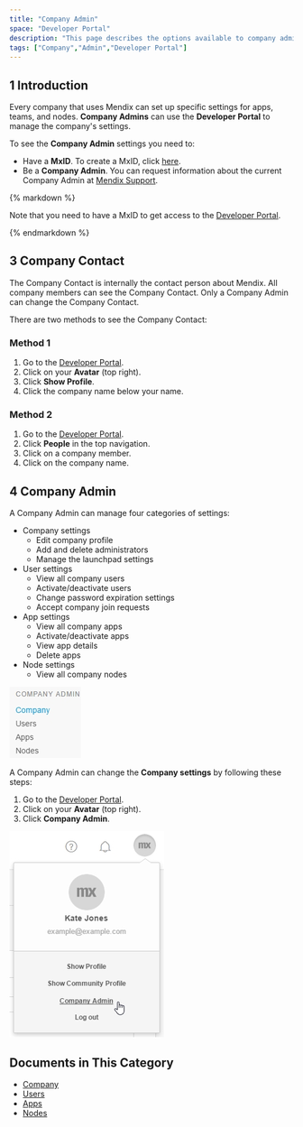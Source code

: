 ```yaml
---
title: "Company Admin"
space: "Developer Portal"
description: "This page describes the options available to company administrators in a Mendix app."
tags: ["Company","Admin","Developer Portal"]
---
```


## 1 Introduction

Every company that uses Mendix can set up specific settings for apps, teams, and nodes. **Company Admins** can use the **Developer Portal** to manage the company's settings.

To see the **Company Admin** settings you need to:

*   Have a **MxID**. To create a MxID, click [here](https://www.mendix.com/try-now/).
*   Be a **Company Admin**. You can request information about the current Company Admin at [Mendix Support](https://www.support.mendix.com).

<div class="alert alert-info">{% markdown %}

Note that you need to have a MxID to get access to the [Developer Portal](http://home.mendix.com).

{% endmarkdown %}</div>

## 3 Company Contact

The Company Contact is internally the contact person about Mendix. All company members can see the Company Contact. Only a Company Admin can change the Company Contact.

There are two methods to see the Company Contact:

### Method 1
1.  Go to the [Developer Portal](http://home.mendix.com).
2.  Click on your **Avatar** (top right).
3.  Click **Show Profile**.
4.  Click the company name below your name.

### Method 2
1.  Go to the [Developer Portal](http://home.mendix.com).
2.  Click **People** in the top navigation.
3.  Click on a company member.
4.  Click on the company name.


## 4 Company Admin

A Company Admin can manage four categories of settings:

* Company settings
  * Edit company profile
  * Add and delete administrators
  * Manage the launchpad settings
* User settings
  * View all company users
  * Activate/deactivate users
  * Change password expiration settings
  * Accept company join requests
* App settings
  * View all company apps
  * Activate/deactivate apps
  * View app details
  * Delete apps
* Node settings
  * View all company nodes

![](attachments/companycategory.jpg)

A Company Admin can change the **Company settings** by following these steps:

1.  Go to the [Developer Portal](http://home.mendix.com).
2.  Click on your **Avatar** (top right).
3.  Click **Company Admin**.

  ![](attachments/companyadmin.jpg)

## Documents in This Category

* [Company](company)
* [Users](users)
* [Apps](apps)
* [Nodes](nodes)
